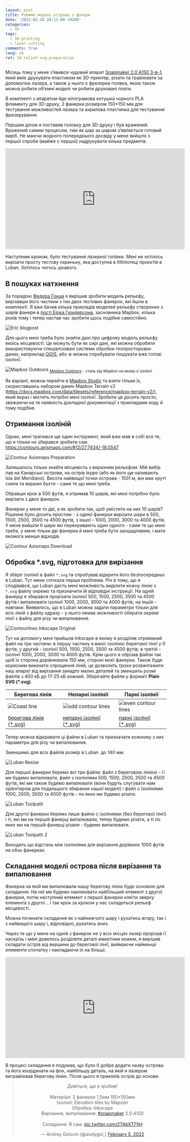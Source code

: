 ```yaml
---
layout: post
title: Робимо модель острова з фанери
date: '2022-02-10 20:11:00 +0200'
categories:
  - uk
tags:
  - 3d-printing
  - laser cutting
comments: true
lang: uk
ref: 3d-relief-svg-preparation
---
```


Місяць тому у мене з’явився чудовий апарат [Snapmaker 2.0 A150 3-в-1](https://snapmaker.com/snapmaker-2/specs), який вміє друкувати пластиком як 3D-принтер, різати та гравіювати за допомогою лазера, а також у нього є фрезерна голівка, якою також можна робити об’ємні моделі чи робити друковані плати.

В комплекті з апаратом йде кілограмова котушка чорного PLA філаменту для 3D-друку, 2 фанерки розміром 150*150 мм для тестування можливостей лазера та акрилова пластинка для тестування фрезерування.

Першим ділом я поставив головку для 3D-друку і був вражений. Вражений самим процесом, тим як шар за шаром з’являється готовий виріб. Не маючи жодного попереднього досвіду у мене вийшло з першої спроби (майже с першої) надрукувати кілька предметів.

<center>
  <iframe width="560" height="315" src="https://www.youtube.com/embed/cX_YODc6Eek" title="YouTube video player" frameborder="0" allow="accelerometer; autoplay; clipboard-write; encrypted-media; gyroscope; picture-in-picture" allowfullscreen></iframe>
</center>

Наступним кроком, було тестування лазерної голівки. Мені не хотілось вирізати просту тестову скриньку, яка доступна в бібліотеці проєктів в Luban. Хотілось чогось цікавого.

## В пошуках натхнення

За порадою [Федора Гонци](https://www.behance.net/gontsa) я вирішив зробити модель рельєфу, вирізавши його частини з тих двох тестових фанерок, які йшли в комплекті. Я вже бачив кілька прикладів моделей рельєфу створених з шарів фанери в [пості Еріка Гюндерсона](https://blog.mapbox.com/3d-laser-printing-maps-in-glowforge-54007f9736e1), засновника Mapbox, кілька років тому і тепер настав час зробити щось подібне самостійно.

![Eric blogpost](/images/2022/02/eric-blogpost.png)

Для цього мені треба було знайти дані про цифрову модель рельєфу якоїсь місцевості. Це можуть бути як сирі дані, які можна обробити використовуючи спеціалізовані системи обробки геопросторових даних, наприклад [QGIS](https://qgis.org/uk/site/), або ж можна спробувати пошукати вже готові ізолінії.

![Mapbox Outdoors](/images/2022/02/mapbox-outdoors.png)
<sub>_[Mapbox Outdoors](https://api.mapbox.com/styles/v1/mapbox/outdoors-v11.html?title=true&accesstoken=pk.eyJ1IjoibWFwYm94IiwiYSI6ImNpejY4M29iazA2Z2gycXA4N2pmbDZmangifQ.-gvE53SD2WrJ6tFX7QHmA#14.46/27.72792/-17.95366/0/1) - стиль від Mapbox на якому є ізолінії_</sub>

Як варіант, можна перейти в [Mapbox Studio](http://studio.mapbox.com) та взяти тільки їх, скориставшись набором даних Mapbox Terrain v2 (<https://docs.mapbox.com/data/tilesets/reference/mapbox-terrain-v2/>), який якраз і містить потрібні мені ізолінії. Зробити це досить просто, зважаючи на те наявність докладної документації з прикладами коду й тому подібне.

## Отримання ізоліній

Однак, мені трапився ще один інструмент, який вже мав в собі все те, що я тільки но збирався зробити сам. <https://contours.axismaps.com/#12/27.7434/-18.0547>

![Contour Axismaps Preparation](/images/2022/02/countour-axismaps-preparation.png)


Залишалось тільки знайти місцевість з виразним рельєфом. Мій вибір пав на Канарські острови, на острів Ієрро (або як його ще називають Isla del Meridiano). Висота найвищої точки острова - 1501 м, він має круті схили та виразні бухти - саме те що мені треба.

Обравши крок в 500 футів, я отримав 10 шарів, які мені потрібно було вирізати з двох фанерок.

Фанерки у мене то дві, а як зробити так, щоб умістити на них 10 шарів? Рішення було досить простим - з однієї фанерки вирізати шари в 500, 1500, 2500, 3500 та 4500 футів, з іншої - 1000, 2000, 3000 та 4000 футів. У мене вийшли б шари які перекривають один одного - саме те що мені треба, у мене тільки дві фанерки й мені треба бути заощадливим, і мати якомога менше відходів.

![Contour Axismaps Download](/images/2022/02/countour-axismaps-download.png)

## Обробка *.svg, підготовка для вирізання

Я зберіг ізолінії в файл `*.svg` та спробував відкрити його безпосередньо в Luban. Тут мене спіткала перша проблема. Річ в тому, що я сподівався, що Luban дасть мені можливість виділити кожну лінію з `*.svg` файлу окремо та призначити їй відповідні інструкції. На одній фанерці я збирався прорізати ізолінії 500, 1500, 2500, 3500 та 4500 футів і випалювати ізолінії 1000, 2000, 3000 та 4000 футів, на іншій - навпаки. Виявилось, що в Luban можна задати параметри тільки для всіх ліній з файлу одразу - у нього немає можливості обирати окремі лінії з файлу для різу чи випалювання.

![Contourlines Inkscape Original](/images/2022/02/contourlines-inkscape-original.png)

Тут на допомогу мені прийшов Inkscape в якому я розділив отриманий файл на три частини: в першу частину я виніс ізолінію берегової лінії у 0 футів; у другий - ізолінії  500, 1500, 2500, 3500 та 4500 футів; в третій - ізолінії 1000, 2000, 3000 та 4000 футів. Крім цього я обрізав файли так щоб їх сторона дорівнювала 150 мм, стороні моєї фанерки. Також буде корисним виконати спрощення ліній, це дозволить трохи розвантажити наш апарат від вирізання занадто малих деталей та зменшить розмі файлів з 400 кБ до 17-25 кБ кожний. Зберігайте файли у форматі **Plain SVG (*.svg)**.

Берегова лінія | Непарні ізолінії | Парні ізолінії
-- | -- | --
![Coast line](/images/2022/02/coast-line.svg) | ![odd contour lines](/images/2022/02/odd-cotour-lines.svg) | ![even contour lines](/images/2022/02/even-contour-lines.svg)
[берегова лінія (*.svg)](/images/2022/02/coast-line.svg) | [непарні ізолінії (*.svg)](/images/2022/02/odd-cotour-lines.svg) | [парні ізолінії (*.svg)](/images/2022/02/even-contour-lines.svg)

Тепер можна відкривати ці файли в Luban та призначати кожному з них параметри для різу чи випалювання.

Зменшимо для всіх файлів розмір в Luban  до 140 мм.

![Luban Resize](/images/2022/02/luban-resize.png)

Для першої фанерки беремо всі три файли: файл з береговою лінією - її ми будемо випалювати, файл з ізолініями 500, 1500, 2500, 3500 та 4500 футів, які ми також будемо випалювати (вони будуть слугувати нам орієнтиром для подальшого збирання нашої моделі) і файл с ізолініями 1000, 2000, 3000 та 4000 футів - по яких ми будемо різати.

![Luban Toolpath](/images/2022/02/luban-toolpath.png)

Для другої фанерки беремо лише файли с ізолініями (без берегової лінії) і ті, які ми на першій фанерці випалювали, тепер будемо різати, а ті по яких ми на першій фанерці різали - будемо випалювати.

![Luban Toolpath 2](/images/2022/02/luban-toolpath-2.png)

Виходить що відстань між ізолініями для вирізання дорівнює 1000 футів на обох фанерках.

## Складання моделі острова після вирізання та випалювання

Фанерка на якій ми випалювали нашу берегову лінію буде основою для складання. На неї ми будемо наклеювати найбільший елемент з другої фанерки, потім наступний елемент з першої фанерки клеїти зверху елемента з другої… і так крок за кроком у нас складеться рельєф місцевості.

Можна починати складання як з найнижчого шару і рухатись вгору, так і з найвищого шару і, відповідно, рухатись вниз.

Через те що у мене на одній з фанерок не у всіх місцях лазер прорізав її наскрізь і мені довелось розділяти деталі макетним ножем, я вирішив складати острів від вершини до берегової лінії, виймаючи найменші елементи спочатку і накладаючи їх на більші.

<center>
  <iframe width="560" height="315" src="https://www.youtube.com/embed/P1e5ME25k6Y" title="YouTube video player"  frameborder="0" allow="accelerometer; autoplay; clipboard-write; encrypted-media; gyroscope; picture-in-picture" allowfullscreen></iframe>
</center>

В процесі складання я подумав, що було б добре додати назву острова та його координати на фон, найбільшу деталь, на якій я лазером вигравіював берегову лінію. Після цього я приклеїв острів до основи.

<center>
<blockquote class="twitter-tweet"><p lang="uk" dir="ltr">Дивіться, що я зробив!<br><br>Матеріал: 2 фанерки 1,5мм 150×150мм<br>Ізолінії: Elevation tiles by Mapzen<br>Обробка: Inkscape<br>Вирізання, випалювання: <a href="https://twitter.com/hashtag/snapmaker?src=hash&amp;ref_src=twsrc%5Etfw">#snapmaker</a> 2.0 A150 <br><br>Складання: Я сам. <a href="https://t.co/2TAbXT71jH">pic.twitter.com/2TAbXT71jH</a></p>&mdash; Andrey Golovin (@andygol_) <a href="https://twitter.com/andygol_/status/1489968188636999683?ref_src=twsrc%5Etfw">February 5, 2022</a></blockquote> <script async src="https://platform.twitter.com/widgets.js" charset="utf-8"></script>
</center>
